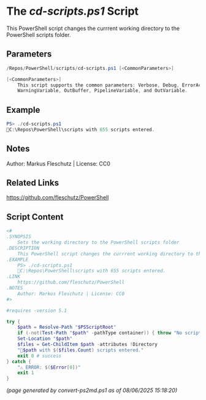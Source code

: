 The *cd-scripts.ps1* Script
===========================

This PowerShell script changes the currrent working directory to the PowerShell scripts folder.

Parameters
----------
```powershell
/Repos/PowerShell/scripts/cd-scripts.ps1 [<CommonParameters>]

[<CommonParameters>]
    This script supports the common parameters: Verbose, Debug, ErrorAction, ErrorVariable, WarningAction, 
    WarningVariable, OutBuffer, PipelineVariable, and OutVariable.
```

Example
-------
```powershell
PS> ./cd-scripts.ps1
📂C:\Repos\PowerShell\scripts with 655 scripts entered.

```

Notes
-----
Author: Markus Fleschutz | License: CC0

Related Links
-------------
https://github.com/fleschutz/PowerShell

Script Content
--------------
```powershell
<#
.SYNOPSIS
	Sets the working directory to the PowerShell scripts folder
.DESCRIPTION
	This PowerShell script changes the currrent working directory to the PowerShell scripts folder.
.EXAMPLE
	PS> ./cd-scripts.ps1
	📂C:\Repos\PowerShell\scripts with 655 scripts entered.
.LINK
	https://github.com/fleschutz/PowerShell
.NOTES
	Author: Markus Fleschutz | License: CC0
#>

#requires -version 5.1

try {
	$path = Resolve-Path "$PSScriptRoot"
	if (-not(Test-Path "$path" -pathType container)) { throw "No scripts folder at: $path" }
	Set-Location "$path"
	$files = Get-ChildItem $path -attributes !Directory
	"📂$path with $($files.Count) scripts entered."
	exit 0 # success
} catch {
	"⚠️ ERROR: $($Error[0])"
	exit 1
}
```

*(page generated by convert-ps2md.ps1 as of 08/06/2025 15:18:20)*
